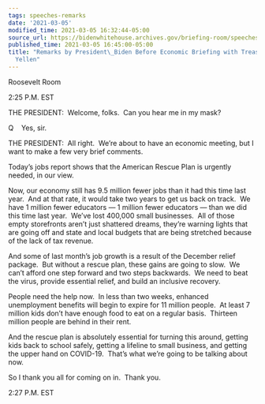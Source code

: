 ```yaml
---
tags: speeches-remarks
date: '2021-03-05'
modified_time: 2021-03-05 16:32:44-05:00
source_url: https://bidenwhitehouse.archives.gov/briefing-room/speeches-remarks/2021/03/05/remarks-by-president-biden-before-economic-briefing-with-treasury-secretary-yellen/
published_time: 2021-03-05 16:45:00-05:00
title: "Remarks by President\_Biden Before Economic Briefing with Treasury Secretary\_\
  Yellen"
---
```

 
Roosevelt Room

2:25 P.M. EST  
  
THE PRESIDENT:  Welcome, folks.  Can you hear me in my mask?  
  
Q    Yes, sir.  
  
THE PRESIDENT:  All right.  We’re about to have an economic meeting, but
I want to make a few very brief comments.  
  
Today’s jobs report shows that the American Rescue Plan is urgently
needed, in our view.  
  
Now, our economy still has 9.5 million fewer jobs than it had this time
last year.  And at that rate, it would take two years to get us back on
track.  We have 1 million fewer educators — 1 million fewer educators —
than we did this time last year.  We’ve lost 400,000 small businesses. 
All of those empty storefronts aren’t just shattered dreams, they’re
warning lights that are going off and state and local budgets that are
being stretched because of the lack of tax revenue.  
  
And some of last month’s job growth is a result of the December relief
package.  But without a rescue plan, these gains are going to slow.  We
can’t afford one step forward and two steps backwards.  We need to beat
the virus, provide essential relief, and build an inclusive recovery.   
  
People need the help now.  In less than two weeks, enhanced unemployment
benefits will begin to expire for 11 million people.  At least 7 million
kids don’t have enough food to eat on a regular basis.  Thirteen million
people are behind in their rent.   
  
And the rescue plan is absolutely essential for turning this around,
getting kids back to school safely, getting a lifeline to small
business, and getting the upper hand on COVID-19.  That’s what we’re
going to be talking about now.   
  
So I thank you all for coming on in.  Thank you.  
  
2:27 P.M. EST
